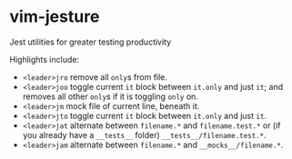 # vim-jesture
Jest utilities for greater testing productivity

Highlights include:
- `<leader>jro`      remove all `only`s from file.
- `<leader>joo`      toggle current `it` block between `it.only` and just `it`; and removes all other `only`s if it is toggling `only` on.
- `<leader>jm`       mock file of current line, beneath it.
- `<leader>jto`      toggle current `it` block between `it.only` and just `it`.
- `<leader>jat`      alternate between `filename.*` and `filename.test.*` or (if you already have a `__tests__` folder) `__tests__/filename.test.*`.
- `<leader>jam`      alternate between `filename.*` and `__mocks__/filename.*`. 
